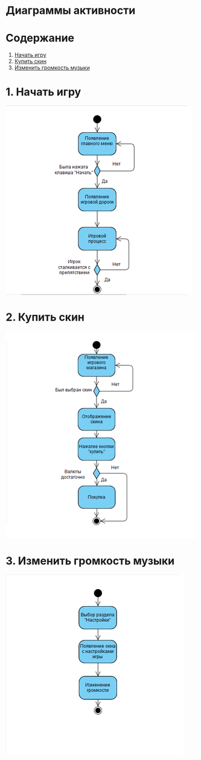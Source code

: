 # Диаграммы активности

# Содержание
1. [Начать игру](#1)  
2. [Купить скин](#2)  
3. [Изменить громкость музыки](#3)

<a name="1"/>

# 1. Начать игру 
![Диаграмма активностей 1](https://github.com/vit764/DesertRun/blob/master/%D0%98%D0%B7%D0%BE%D0%B1%D1%80%D0%B0%D0%B6%D0%B5%D0%BD%D0%B8%D1%8F/%D0%94%D0%B8%D0%B0%D0%B3%D1%80%D0%B0%D0%BC%D0%BC%D1%8B/StartAD.png)

<a name="2"/>

# 2. Купить скин
![Диаграмма активностей 2](https://github.com/vit764/DesertRun/blob/master/%D0%98%D0%B7%D0%BE%D0%B1%D1%80%D0%B0%D0%B6%D0%B5%D0%BD%D0%B8%D1%8F/%D0%94%D0%B8%D0%B0%D0%B3%D1%80%D0%B0%D0%BC%D0%BC%D1%8B/BuyAD.png)

<a name="3"/>

# 3. Изменить громкость музыки
![Диаграмма активностей 3](https://github.com/vit764/DesertRun/blob/master/%D0%98%D0%B7%D0%BE%D0%B1%D1%80%D0%B0%D0%B6%D0%B5%D0%BD%D0%B8%D1%8F/%D0%94%D0%B8%D0%B0%D0%B3%D1%80%D0%B0%D0%BC%D0%BC%D1%8B/MusicAD.png)
